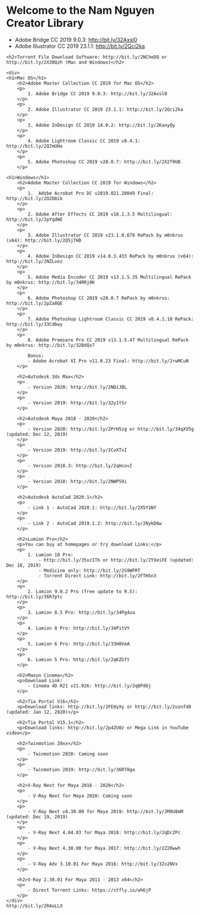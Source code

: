 # Welcome to the Nam Nguyen Creator Library
* Adobe Bridge CC 2019 9.0.3: http://bit.ly/32Axsl0
* Adobe Illustrator CC 2019 23.1.1: http://bit.ly/2Qci2ka
<html>
<body>
    
    <h2>Torrent File Download Software: http://bit.ly/2NCheDQ or http://bit.ly/2X30Qzh (Mac and Windows)</h2>
    
    <div>
    <h1>Mac OS</h1>
		<h2>Adobe Master Collection CC 2019 for Mac OS</h2>
		<p>
            1. Adobe Bridge CC 2019 9.0.3: http://bit.ly/32Axsl0
        </p>
        <p>
            2. Adobe Illustrator CC 2019 23.1.1: http://bit.ly/2Qci2ka
        </p>
        <p>
            3. Adobe InDesign CC 2019 14.0.2: http://bit.ly/2KanyQy
        </p>
        <p>
            4. Adobe Lightroom Classic CC 2019 v8.4.1: http://bit.ly/2Q7mUHo
        </p>
        <p>
            5. Adobe Photoshop CC 2019 v20.0.7: http://bit.ly/2X2f9UB
		</p>
		
	<h1>Windows</h1>	
		<h2>Adobe Master Collection CC 2019 for Windows</h2>
		<p>
            1.  Adobe Acrobat Pro DC v2019.021.20049 Final: http://bit.ly/2O2D8ik
        </p>
        <p>
            2. Adobe After Effects CC 2019 v16.1.3.5 Multilingual: http://bit.ly/2pYqdWE
        </p>
        <p>
            3. Adobe Illustrator CC 2019 v23.1.0.670 RePack by m0nkrus (x64): http://bit.ly/2Q5jTHD
        </p>
        <p>
            4. Adobe InDesign CC 2019 v14.0.3.433 RePack by m0nkrus (x64): http://bit.ly/2NZLvez
        </p>
        <p>
            5. Adobe Media Encoder CC 2019 v13.1.5.35 Multilingual RePack by m0nkrus: http://bit.ly/34RRj0K
        </p>
        <p>
            6. Adobe Photoshop CC 2019 v20.0.7 RePack by m0nkrus: http://bit.ly/2pZa8QE
        </p>
        <p>
            7. Adobe Photoshop Lightroom Classic CC 2019 v8.4.1.10 RePack: http://bit.ly/33Cdbwy
        </p>
        <p>
            8. Adobe Premiere Pro CC 2019 v13.1.5.47 Multilingual RePack by m0nkrus: http://bit.ly/32BdQx7 
            
            Bonus:  
            - Adobe Acrobat XI Pro v11.0.23 Final: http://bit.ly/2rwMCuN
		</p>
		
        <h2>Autodesk 3ds Max</h2>
        <p>
            - Version 2020: http://bit.ly/2NDiJBL 
        </p>
        <p>
            - Version 2019: http://bit.ly/32y1tSr 
        </p>
        
        <h2>Autodesk Maya 2018 - 2020</h2>
        <p>
            - Version 2020: http://bit.ly/2PrH5zg or http://bit.ly/34qXV5g (updated: Dec 12, 2019)
        </p>
        <p> 
            - Version 2019: http://bit.ly/2CuXTxI
        </p>
        <p>
            - Version 2018.3: http://bit.ly/2qHcovI
        </p>
        <p>
            - Version 2018: http://bit.ly/2NWP59i
        </p>
        
        <h2>Autodesk AutoCad 2020.1</h2>
		<p>
            - Link 1 - AutoCad 2020.1: http://bit.ly/2X5Y1NY
        </p>
        <p> 
            - Link 2 - AutoCad 2019.1.2: http://bit.ly/2NykD6w
		</p>
        
        <h2>Lumion Pro</h2>
    	<p>You can buy at homepages or try download Links:</p>
    	<p>
			1. Lumion 10 Pro:  
			    - http://bit.ly/35xz1Tb or http://bit.ly/2YXeiFE (updated: Dec 18, 2019) 
			    - Medicine only: http://bit.ly/2S9WFRT 
			    - Torrent Direct Link: http://bit.ly/2FTHSn3
		</p>
        <p>
			2. Lumion 9.0.2 Pro (free update to 9.5): http://bit.ly/36R7ptc
		</p>
        <p>
			3. Lumion 8.5 Pro: http://bit.ly/34Pg4ua
		</p>
        <p>
			4. Lumion 8 Pro: http://bit.ly/34PitVY
		</p>
        <p>
			5. Lumion 6 Pro: http://bit.ly/33H0VeA
		</p>
        <p>
			6. Lumion 5 Pro: http://bit.ly/2qKZGft
		</p>
        
		<h2>Maxon Cinema</h2>
		<p>Download Link: 
            - Cinema 4D R21 v21.026: http://bit.ly/2qBPd6j
        </p>
        
        <h2>Tia Portal V16</h2>
		<p>Download links: http://bit.ly/2FE0yXy or http://bit.ly/2uznfd8 (updated: Jan 12, 2020)</p>
		
		<h2>Tia Portal V15.1</h2>
		<p>Download links: http://bit.ly/2p4ZU0z or Mega Link in YouTube video</p>
        
        <h2>Twinmotion 20xx</h2>
        <p>
            - Twinmotion 2020: Coming soon
        </p>
        <p>
            - Twinmotion 2019: http://bit.ly/36RT0ga 
        </p>
        
        <h2>V-Ray Next for Maya 2016 - 2020</h2>
        <p>
            - V-Ray Next for Maya 2020: Coming soon
        </p>
        <p>
            - V-Ray Next v4.30.00 for Maya 2019: http://bit.ly/2M9U8mM (updated: Dec 19, 2019)
        </p>
        <p>
            - V-Ray Next 4.04.03 for Maya 2018: http://bit.ly/2qDcZPc
        </p>
        <p>
            - V-Ray Next 4.30.00 for Maya 2017: http://bit.ly/2Z2Rwwh
        </p>
        <p>
            - V-Ray Adv 3.10.01 For Maya 2016: http://bit.ly/32x2NVx 
        </p>
        
        <h2>V-Ray 2.30.01 For Maya 2011 - 2013 x64</h2>
        <p>
            - Direct Torrent Links: https://stfly.io/wh6jP
        </p>
    </div>
    http://bit.ly/2R4oLLX
</body>

</html>
